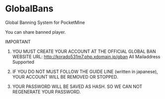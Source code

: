 # GlobalBans
Global Banning System for PocketMine

You can share banned player.

IMPORTANT
1. YOU MUST CREATE YOUR ACCOUNT AT THE OFFICIAL GLOBAL BAN WEBSITE
URL: http://korado531m7.php.xdomain.jp/gban
All Mailaddress Supported


2. IF YOU DO NOT MUST FOLLOW THE GUIDE LINE (written in japanese), YOUR ACCOUNT WILL BE REMOVED OR STOPPED.

3. YOUR PASSWORD WILL BE SAVED AS HASH. SO WE CAN NOT REGENERATE YOUR PASSWORD.
